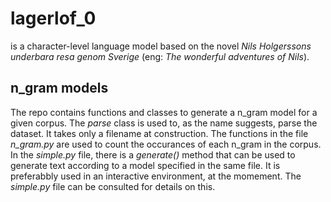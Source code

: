 # lagerlof_0 
is a character-level language model based on the novel *Nils Holgerssons underbara resa genom Sverige* (eng: *The wonderful adventures of Nils*).
## n_gram models
The repo contains functions and classes to generate a n_gram model for a given corpus. The *parse* class is used to, as the name suggests, parse the dataset. It takes only a filename at construction. The functions in the file *n_gram.py* are used to count the occurances of each n_gram in the corpus. In the *simple.py* file, there is a *generate()* method that can be used to generate text according to a model specified in the same file. It is preferabbly used in an interactive environment, at the momement. The *simple.py* file can be consulted for details on this.